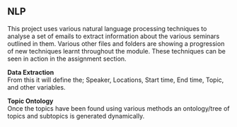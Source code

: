 
## **NLP**


This project uses various natural language processing techniques to analyse a set of emails to extract information about the various seminars outlined in them.
Various other files and folders are showing a progression of new techniques learnt throughout the module. These techniques can be seen in action in the assignment section.

**Data Extraction**  
From this it will define the; Speaker, Locations, Start time, End time, Topic, and other variables. 
  
**Topic Ontology**  
Once the topics have been found using various methods an ontology/tree of topics and subtopics is generated dynamically.
